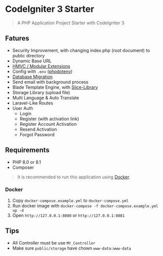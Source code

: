 # CodeIgniter 3 Starter
> A PHP Application Project Starter with CodeIgniter 3

## Fatures
- Security Improvement, with changing index.php (root document) to public directory
- Dynamic Base URL
- [HMVC / Modular Extensions](https://github.com/sunuazizrahayu/CodeIgniter-HMVC-Modular-Extension)
- Config with `.env` ([phpdotenv](https://github.com/vlucas/phpdotenv))
- [Database Migration](https://github.com/sunuazizrahayu/CodeIgniter-Migration-CLI)
- Send email with background process
- Blade Template Engine, with [Slice-Library](https://github.com/GustMartins/Slice-Library)
- Storage Library (upload file)
- Multi Language & Auto Translate
- Laravel-Like Routes
- User Auth
  - Login
  - Register (with activation link)
  - Register Account Activation
  - Resend Activation
  - Forgot Password

## Requirements
- PHP 8.0 or 8.1
- Composer
> It is recommended to run this application using [Docker](#docker).

### Docker
1. Copy `docker-compose.example.yml` to `docker-compose.yml`
2. Run docker image with `docker-compose -f docker-compose.example.yml up -d`
3. Open `http://127.0.0.1:8080` or `http://127.0.0.1:8081`


## Tips
- All Controller must be use `MY_Controller`
- Make sure `public/storage` have chown `www-data:www-data`